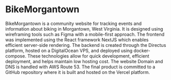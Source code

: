 # BikeMorgantown 
BikeMorgantown is a community website for tracking events and information about biking in Morgantown, West Virginia. It is designed using wireframing tools such as Figma with a mobile-first approach. The frontend was implemented using the React framework NextJS which enables efficient server-side rendering. The backend is created through the Directus platform, hosted on a DigitalOcean VPS, and deployed using docker-compose. These technologies allow for quick development, efficient deployment, and helps maintain low hosting cost. The website Domain and DNS is handled with AWS Route 53. The final product is committed to a GitHub repository where it is built and hosted on the Vercel platform. 


